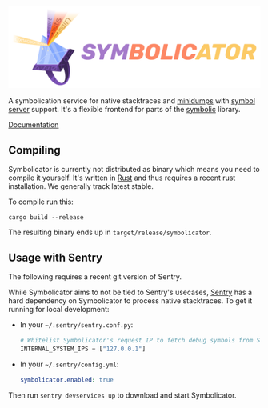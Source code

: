 <p align="center">
    <img src="artwork/logo.png" width="520">
    <br />
</p>

A symbolication service for native stacktraces and [minidumps] with [symbol
server] support. It's a flexible frontend for parts of the [symbolic] library.

[Documentation]

## Compiling

Symbolicator is currently not distributed as binary which means you need to
compile it yourself. It's written in [Rust] and thus requires a recent rust
installation. We generally track latest stable.

To compile run this:

    cargo build --release

The resulting binary ends up in `target/release/symbolicator`.

## Usage with Sentry

The following requires a recent git version of Sentry.

While Symbolicator aims to not be tied to Sentry's usecases, [Sentry] has a hard
dependency on Symbolicator to process native stacktraces. To get it running for
local development:

- In your `~/.sentry/sentry.conf.py`:

  ```python
  # Whitelist Symbolicator's request IP to fetch debug symbols from Sentry.
  INTERNAL_SYSTEM_IPS = ["127.0.0.1"]
  ```

- In your `~/.sentry/config.yml`:

  ```yaml
  symbolicator.enabled: true
  ```

Then run `sentry devservices up` to download and start Symbolicator.

[documentation]: https://getsentry.github.io/symbolicator/
[sentry]: https://github.com/getsentry/sentry
[minidumps]: https://docs.sentry.io/platforms/minidump/
[symbol server]: https://en.wikipedia.org/wiki/Microsoft_Symbol_Server
[symbolic]: https://github.com/getsentry/symbolic
[rust]: https://www.rust-lang.org/
